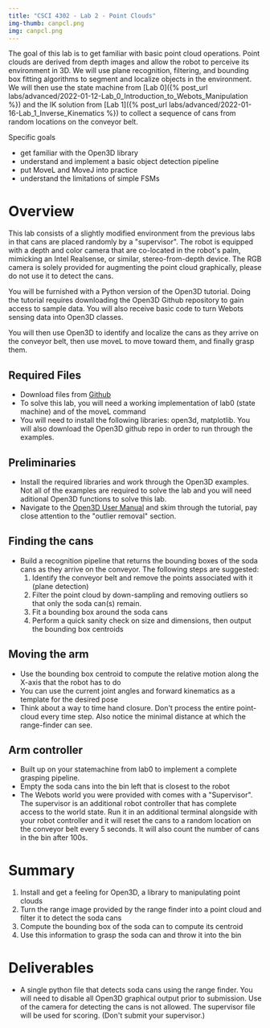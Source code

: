 ```yaml
---
title: "CSCI 4302 - Lab 2 - Point Clouds"
img-thumb: canpcl.png
img: canpcl.png
---
```


The goal of this lab is to get familiar with basic point cloud operations. Point clouds are derived from depth images and allow the robot to perceive its environment in 3D. We will use plane recognition, filtering, and bounding box fitting algorithms to segment and localize objects in the environment. We will then use the state machine from [Lab 0]({% post_url labs/advanced/2022-01-12-Lab_0_Introduction_to_Webots_Manipulation %}) 
and the IK solution from [Lab 1]({% post_url labs/advanced/2022-01-16-Lab_1_Inverse_Kinematics %})
to collect a sequence of cans from random locations on the conveyor belt. 

Specific goals

- get familiar with the Open3D library
- understand and implement a basic object detection pipeline
- put MoveL and MoveJ into practice
- understand the limitations of simple FSMs


# Overview

This lab consists of a slightly modified environment from the previous labs in that cans are placed randomly by a "supervisor". The robot is equipped with a depth and color camera that are co-located in the robot's palm, mimicking an Intel Realsense, or similar, stereo-from-depth device. 
The RGB camera is solely provided for augmenting the point cloud graphically, please do not use it to detect the cans.

You will be furnished with a Python version of the Open3D tutorial. Doing the tutorial requires downloading the Open3D Github repository to gain access to sample data. You will also receive basic code to turn
Webots sensing data into Open3D classes.

You will then use Open3D to identify and localize the cans as they arrive on the conveyor belt, then use moveL to move toward them, and finally grasp them. 

## Required Files

- Download files from [Github](https://github.com/Introduction-to-Autonomous-Robots/labs/tree/main/csci4302manipulation/lab2_grasping)
- To solve this lab, you will need a working implementation of lab0 (state machine) and of the moveL command
- You will need to install the following libraries: open3d, matplotlib. You will also download the Open3D github repo in order to run through the examples.  


## Preliminaries

- Install the required libraries and work through the Open3D examples. Not all of the examples are required to solve the lab and you will need aditional Open3D functions to solve this lab. 
- Navigate to the [Open3D User Manual](http://www.open3d.org/docs/latest/index.html) and skim through the tutorial, pay close attention to the "outlier removal" section. 


## Finding the cans

- Build a recognition pipeline that returns the bounding boxes of the soda cans as they arrive on the conveyor. The following steps are suggested:
	1. Identify the conveyor belt and remove the points associated with it (plane detection)
	2. Filter the point cloud by down-sampling and removing outliers so that only the soda can(s) remain.
	3. Fit a bounding box around the soda cans
	4. Perform a quick sanity check on size and dimensions, then output the bounding box centroids

## Moving the arm

- Use the bounding box centroid to compute the relative motion along the X-axis that the robot has to do
- You can use the current joint angles and forward kinematics as a template for the desired pose
- Think about a way to time hand closure. Don't process the entire point-cloud every time step. Also notice the minimal distance at which the range-finder can see. 

## Arm controller

- Built up on your statemachine from lab0 to implement a complete grasping pipeline.
- Empty the soda cans into the bin left that is closest to the robot
- The Webots world you were provided with comes with a "Supervisor". The supervisor is an additional robot controller that has complete access to the world state. Run it in an additional terminal alongside with your robot controller and it will reset the cans to a random location on the conveyor belt every 5 seconds. It will also count the number of cans in the bin after 100s.

 
# Summary

1. Install and get a feeling for Open3D, a library to manipulating point clouds
2. Turn the range image provided by the range finder into a point cloud and filter it to detect the soda cans
3. Compute the bounding box of the soda can to compute its centroid
4. Use this information to grasp the soda can and throw it into the bin


# Deliverables

- A single python file that detects soda cans using the range finder. You will need to disable all Open3D graphical output prior to submission. Use of the camera for detecting the cans is not allowed. The supervisor file will be used for scoring. (Don't submit your supervisor.) 
